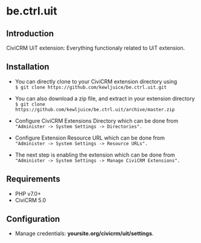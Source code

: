 # be.ctrl.uit

## Introduction
CiviCRM UiT extension: Everything functionaly related to UiT extension.

## Installation
- You can directly clone to your CiviCRM extension directory using<br>
```$ git clone https://github.com/kewljuice/be.ctrl.uit.git```

- You can also download a zip file, and extract in your extension directory<br>
```$ git clone https://github.com/kewljuice/be.ctrl.uit/archive/master.zip```

- Configure CiviCRM Extensions Directory which can be done from<br>
```"Administer -> System Settings -> Directories".```

- Configure Extension Resource URL which can be done from<br>
```"Administer -> System Settings -> Resource URLs".```

- The next step is enabling the extension which can be done from<br> 
```"Administer -> System Settings -> Manage CiviCRM Extensions".```

## Requirements

- PHP v7.0+
- CiviCRM 5.0

## Configuration

- Manage credentials: **yoursite.org/civicrm/uit/settings**.
